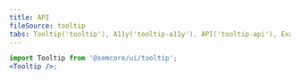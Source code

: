 ```yaml
---
title: API
fileSource: tooltip
tabs: Tooltip('tooltip'), A11y('tooltip-a11y'), API('tooltip-api'), Example('tooltip-code'), Changelog('tooltip-changelog')
---
```


```jsx
import Tooltip from '@semcore/ui/tooltip';
<Tooltip />;
```

<script setup>
  import { data as types } from '../../../builder/typings/types.data.ts'
</script>

<TypesView type="TooltipProps" :types={...types} />
